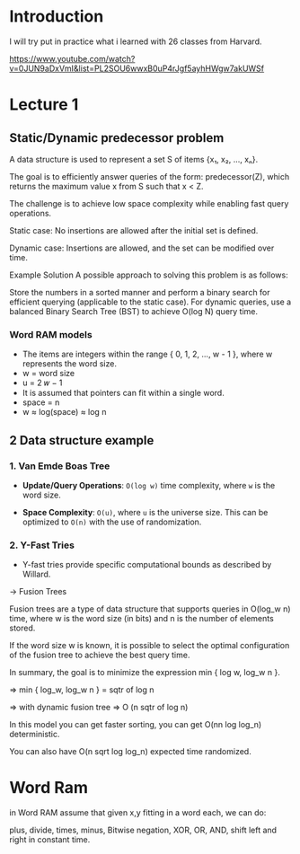 # Introduction

I will try put in practice what i learned with 26 classes from Harvard.

https://www.youtube.com/watch?v=0JUN9aDxVmI&list=PL2SOU6wwxB0uP4rJgf5ayhHWgw7akUWSf

# Lecture 1

## Static/Dynamic predecessor problem

A data structure is used to represent a set S of items {x₁, x₂, ..., xₙ}.

The goal is to efficiently answer queries of the form: predecessor(Z), which returns the maximum value x from S such that x < Z.

The challenge is to achieve low space complexity while enabling fast query operations.

Static case: No insertions are allowed after the initial set is defined.

Dynamic case: Insertions are allowed, and the set can be modified over time.

Example Solution
A possible approach to solving this problem is as follows:

Store the numbers in a sorted manner and perform a binary search for efficient querying (applicable to the static case).
For dynamic queries, use a balanced Binary Search Tree (BST) to achieve O(log N) query time.

### Word RAM models

- The items are integers within the range { 0, 1, 2, ..., w - 1 }, where w represents the word size.
- w = word size
- u =  2 𝑤 − 1
- It is assumed that pointers can fit within a single word.
- space = n
- w ≈ log(space) ≈ log n

## 2 Data structure example

### 1. Van Emde Boas Tree

- **Update/Query Operations**: `O(log w)` time complexity, where `w` is the word size.

- **Space Complexity**: `O(u)`, where `u` is the universe size. This can be optimized to `O(n)` with the use of randomization.

### 2. Y-Fast Tries

- Y-fast tries provide specific computational bounds as described by Willard.

-> Fusion Trees

Fusion trees are a type of data structure that supports queries in O(log_w n) time, 
where w is the word size (in bits) and n is the number of elements stored.

If the word size w is known, it is possible to select the optimal configuration of the fusion tree to achieve the best query time.

In summary, the goal is to minimize the expression min { log w, log_w n }.

=> min { log_w, log_w n } =  sqtr of log n

=> with dynamic fusion tree => O (n sqtr of log n)


In this model you can get faster sorting, you can get 
O(nn log log_n) deterministic.

You can also have O(n sqrt log log_n) expected time randomized.

# Word Ram

in Word RAM assume that given x,y fitting in a word each, we can do:

plus, divide, times, minus, Bitwise negation, XOR, OR, AND, shift left and right in constant time.

